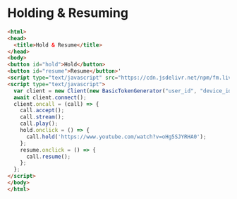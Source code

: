 # Holding & Resuming

```html
<html>
<head>
  <title>Hold & Resume</title>
</head>
<body>
<button id="hold">Hold</button>
<button id="resume">Resume</button>'
<script type="text/javascript" src="https://cdn.jsdelivr.net/npm/fm.liveswitch@latest/fm.liveswitch.js"></script>
<script type="text/javascript">
  var client = new Client(new BasicTokenGenerator("user_id", "device_id", "app_id", "secret"));
  await client.connect();
  client.oncall = (call) => {
    call.accept();
    call.stream();
    call.play();
    hold.onclick = () => {
      call.hold('https://www.youtube.com/watch?v=oHg5SJYRHA0');
    };
    resume.onclick = () => {
      call.resume();  
    };
  };
</script>
</body>
</html>
```
<!--stackedit_data:
eyJoaXN0b3J5IjpbMTg4NzUzODI4OSwtNjI2MDM3NDMyLDE3Mz
EzMzAwOTFdfQ==
-->